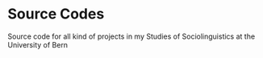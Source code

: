 # Source Codes
Source code for all kind of projects in my Studies of Sociolinguistics at the University of Bern
